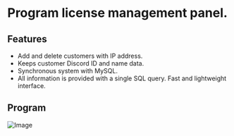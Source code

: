 # Program license management panel.

## Features
* Add and delete customers with IP address.
* Keeps customer Discord ID and name data.
* Synchronous system with MySQL.
* All information is provided with a single SQL query. Fast and lightweight interface.

## Program
![Image](https://i.hizliresim.com/hfz8m5m.png)